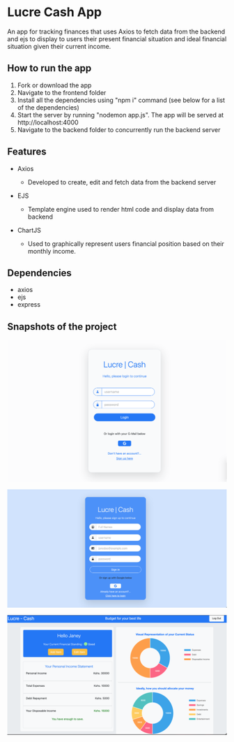 # Lucre Cash App 
An app for tracking finances that uses Axios to fetch data from the backend and ejs to display to users their present financial situation and ideal financial situation given their current income.

## How to run the app
1. Fork or download the app 
2. Navigate to the frontend folder
3. Install all the dependencies using "npm i" command (see below for a list of the dependencies)
4. Start the server by running "nodemon app.js". The app will be served at http://localhost:4000
5. Navigate to the backend folder to concurrently run the backend server

## Features
- Axios
    - Developed to create, edit and fetch data from the backend server

- EJS
    - Template engine used to render html code and display data from backend

- ChartJS
    - Used to graphically represent users financial position based on their monthly income. 


## Dependencies
- axios
- ejs
- express

## Snapshots of the project
![alt text](https://github.com/adara-code/lucreCash_Frontend_ServerSide/blob/main/screenshots/screenshot1.png)



![alt text](https://github.com/adara-code/lucreCash_Frontend_ServerSide/blob/main/screenshots/screenshot2.png)



![alt text](https://github.com/adara-code/lucreCash_Frontend_ServerSide/blob/main/screenshots/screenshot3.png)
